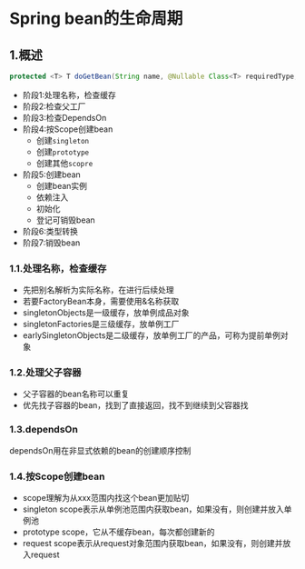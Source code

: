 # Spring bean的生命周期

## 1.概述

```java
protected <T> T doGetBean(String name, @Nullable Class<T> requiredType, @Nullable Object[] args, boolean typeCheckOnly)
```

- 阶段1:处理名称，检查缓存
- 阶段2:检查父工厂
- 阶段3:检查DependsOn
- 阶段4:按Scope创建bean
  - 创建`singleton`
  - 创建`prototype`
  - 创建其他`scopre`
- 阶段5:创建bean
  - 创建bean实例
  - 依赖注入
  - 初始化
  - 登记可销毁bean
- 阶段6:类型转换
- 阶段7:销毁bean

### 1.1.处理名称，检查缓存

- 先把别名解析为实际名称，在进行后续处理
- 若要FactoryBean本身，需要使用&名称获取
- singletonObjects是一级缓存，放单例成品对象
- singletonFactories是三级缓存，放单例工厂
- earlySingletonObjects是二级缓存，放单例工厂的产品，可称为提前单例对象

### 1.2.处理父子容器

- 父子容器的bean名称可以重复
- 优先找子容器的bean，找到了直接返回，找不到继续到父容器找

### 1.3.dependsOn

dependsOn用在非显式依赖的bean的创建顺序控制

### 1.4.按Scope创建bean

- scope理解为从xxx范围内找这个bean更加贴切
- singleton scope表示从单例池范围内获取bean，如果没有，则创建并放入单例池
- prototype scope，它从不缓存bean，每次都创建新的
- request scope表示从request对象范围内获取bean，如果没有，则创建并放入request